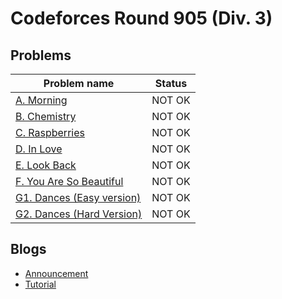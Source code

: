 # Codeforces Round 905 (Div. 3)

## Problems

|Problem name|Status|
|------------|---------|
| [A. Morning](problems/A._Morning.md)|NOT OK|
| [B. Chemistry](problems/B._Chemistry.md)|NOT OK|
| [C. Raspberries](problems/C._Raspberries.md)|NOT OK|
| [D. In Love](problems/D._In_Love.md)|NOT OK|
| [E. Look Back](problems/E._Look_Back.md)|NOT OK|
| [F. You Are So Beautiful](problems/F._You_Are_So_Beautiful.md)|NOT OK|
| [G1. Dances (Easy version)](problems/G1._Dances_(Easy_version).md)|NOT OK|
| [G2. Dances (Hard Version)](problems/G2._Dances_(Hard_Version).md)|NOT OK|
## Blogs

- [Announcement](blogs/Announcement.md)
- [Tutorial](blogs/Tutorial.md)
